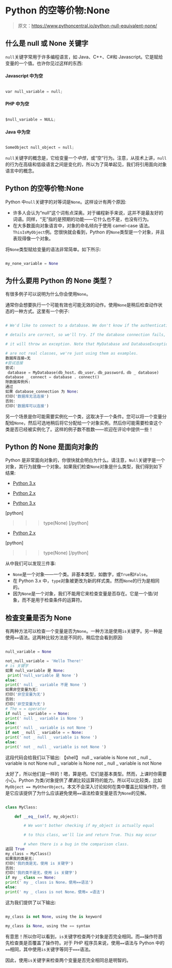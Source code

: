 # Python 的空等价物:None

> 原文：<https://www.pythoncentral.io/python-null-equivalent-none/>

## 什么是 null 或 None 关键字

`null`关键字常用于许多编程语言，如 Java、C++、C#和 Javascript。它是赋给变量的一个值。也许你见过这样的东西:

#### Javascript 中为空

```py

var null_variable = null;

```

#### PHP 中为空

```py

$null_variable = NULL;

```

#### Java 中为空

```py

SomeObject null_object = null;

```

`null`关键字的概念是，它给变量一个*中性*，或“空”行为。注意，从技术上讲，`null`的行为在高级和低级语言之间是变化的，所以为了简单起见，我们将引用面向对象语言中的概念。

## Python 的空等价物:None

Python 中`null`关键字的对等词是`None`。这样设计有两个原因:

*   许多人会认为“null”这个词有点深奥。对于编程新手来说，这并不是最友好的词语。同样，“无”指的是预期的功能——它什么也不是，也没有行为。
*   在大多数面向对象语言中，对象的命名倾向于使用 camel-case 语法。`ThisIsMyObject`例。您很快就会看到，Python 的`None`类型是一个对象，并且表现得像一个对象。

将`None`类型赋给变量的语法非常简单。如下所示:

```py

my_none_variable = None

```

## 为什么要用 Python 的 None 类型？

有很多例子可以说明为什么你会使用`None`。

通常你会想要执行一个可能有效也可能无效的动作。使用`None`是稍后检查动作状态的一种方式。这里有一个例子:

```py

# We'd like to connect to a database. We don't know if the authentication

# details are correct, so we'll try. If the database connection fails,

# it will throw an exception. Note that MyDatabase and DatabaseException

# are not real classes, we're just using them as examples.
数据库连接=无
#尝试连接
尝试:
 database = MyDatabase(db_host，db_user，db_password，db _ database)
database _ connect = database . connect()
除数据库例外:
通过
如果 database_connection 为 None: 
打印('数据库无法连接')
否则:
打印('数据库可以连接')

```

另一个场景是你可能需要实例化一个类，这取决于一个条件。您可以将一个变量分配给`None`，然后可选地稍后将它分配给一个对象实例。然后你可能需要检查这个类是否已经被实例化了。这样的例子数不胜数——欢迎在评论中提供一些！

## Python 的 None 是面向对象的

Python 是非常面向对象的，你很快就会明白为什么。请注意，`Null`关键字是一个对象，其行为就像一个对象。如果我们检查`None`对象是什么类型，我们得到如下结果:

*   [Python 3.x](#custom-tab-0-python-3-x)
*   [Python 2.x](#custom-tab-0-python-2-x)

*   [Python 3.x](#)

[python]
>>> type(None)
 <class>[/python]</class> 

*   [Python 2.x](#)

[python]
>>> type(None)
 <type>[/python]</type> 

从中我们可以发现三件事:

*   `None`是一个对象——一个类。非基本类型，如数字，或`True`和`False`。
*   在 Python 3.x 中，`type`对象被更改为新的样式类。然而`None`的行为是相同的。
*   因为`None`是一个对象，我们不能用它来检查变量是否存在。它是一个值/对象，而不是用于检查条件的运算符。

## 检查变量是否为 None

有两种方法可以检查一个变量是否为`None`。一种方法是使用`is`关键字。另一种是使用`==`语法。这两种比较方法是不同的，稍后您会看到原因:

```py

null_variable = None

not_null_variable = 'Hello There!'
# is 关键字
如果 null_variable 是 None: 
 print('null_variable 是 None ')
else:
print(' null _ variable 不是 None ')
如果非空变量为无:
打印('非空变量为无')
否则:
打印('非空变量为无')
# The = = operator
if null _ variable = = None:
print(' null _ variable is None ')
else:
print(' null _ variable is not None ')
if not _ null _ variable = = None:
print(' not _ null _ variable is None ')
else:
print(' not _ null _ variable is not None ')

```

这段代码会给我们以下输出:
【shell】
null _ variable is None
not _ null _ variable is not None
null _ variable is None
not _ null _ variable is not None

太好了，所以他们是一样的！嗯，算是吧。它们是基本类型。然而，上课时你需要小心。Python 为类/对象提供了*覆盖*比较运算符的能力。所以可以比较类，比如`MyObject == MyOtherObject`。本文不会深入讨论如何在类中覆盖比较操作符，但是它应该提供了为什么应该避免使用`==`语法检查变量是否为`None`的见解。

```py

class MyClass:

    def __eq__(self, my_object):

        # We won't bother checking if my_object is actually equal

        # to this class, we'll lie and return True. This may occur

        # when there is a bug in the comparison class.
返回 True
my_class = MyClass()
如果我的类是无:
打印('我的类是无，使用 is 关键字')
否则:
打印('我的类不是无，使用 is 关键字')
if my _ class == None:
print(' my _ class is None，使用==语法')
else:
print(' my _ class is not None，使用= =语法')

```

这为我们提供了以下输出:

```py

my_class is not None, using the is keyword

my_class is None, using the == syntax

```

有意思！所以你可以看到，`is`关键字检查两个对象是否完全相同。而`==`操作符首先检查类是否覆盖了操作符。对于 PHP 程序员来说，使用`==`语法与 Python 中的`==`相同，其中使用`is`关键字等同于`===`语法。

因此，使用`is`关键字来检查两个变量是否完全相同总是明智的。